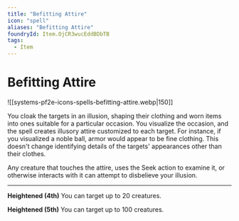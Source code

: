 ```yaml
---
title: "Befitting Attire"
icon: "spell"
aliases: "Befitting Attire"
foundryId: Item.OjCR3wucEddBDbTB
tags:
  - Item
---
```


# Befitting Attire
![[systems-pf2e-icons-spells-befitting-attire.webp|150]]

You cloak the targets in an illusion, shaping their clothing and worn items into ones suitable for a particular occasion. You visualize the occasion, and the spell creates illusory attire customized to each target. For instance, if you visualized a noble ball, armor would appear to be fine clothing. This doesn't change identifying details of the targets' appearances other than their clothes.

Any creature that touches the attire, uses the Seek action to examine it, or otherwise interacts with it can attempt to disbelieve your illusion.

* * *

**Heightened (4th)** You can target up to 20 creatures.

**Heightened (5th)** You can target up to 100 creatures.
